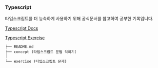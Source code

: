 ### Typescript

타입스크립트를 더 능숙하게 사용하기 위해 공식문서를 참고하여 공부한 기록입니다.

[Typescript Docs](https://www.typescriptlang.org/docs/)

[Typescript Exercise](https://typescript-exercises.github.io/#exercise=5&file=%2Findex.ts)

```
├── README.md
├── concept (타입스크립트 문법 익히기)
│
└── exercise (타입스크립트 문제)

```
